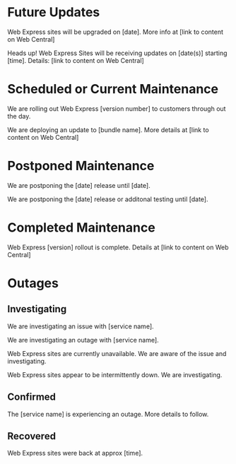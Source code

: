 
# Future Updates

Web Express sites will be upgraded on [date]. More info at [link to content on Web Central]

Heads up! Web Express Sites will be receiving updates on [date(s)] starting [time]. Details: [link to content on Web Central]

# Scheduled or Current Maintenance

We are rolling out Web Express [version number] to customers through out the day.

We are deploying an update to [bundle name]. More details at [link to content on Web Central]

# Postponed Maintenance
 
We are postponing the [date] release until [date].
 
We are postponing the [date] release or additonal testing until [date].
 
# Completed Maintenance
 
Web Express [version] rollout is complete. Details at [link to content on Web Central]

# Outages

## Investigating

We are investigating an issue with [service name].

We are investigating an outage with [service name].

Web Express sites are currently unavailable. We are aware of the issue and investigating.

Web Express sites appear to be intermittently down. We are investigating.

## Confirmed

The [service name] is experiencing an outage. More details to follow.

## Recovered

Web Express sites were back at approx [time].

